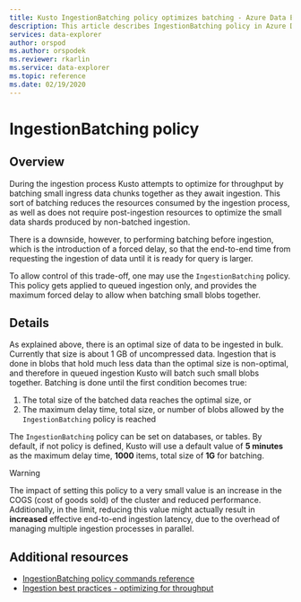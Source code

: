 ```yaml
---
title: Kusto IngestionBatching policy optimizes batching - Azure Data Explorer
description: This article describes IngestionBatching policy in Azure Data Explorer.
services: data-explorer
author: orspod
ms.author: orspodek
ms.reviewer: rkarlin
ms.service: data-explorer
ms.topic: reference
ms.date: 02/19/2020
---
```

# IngestionBatching policy

## Overview

During the ingestion process Kusto attempts to optimize for throughput by batching small
ingress data chunks together as they await ingestion.
This sort of batching reduces the resources consumed by the ingestion
process, as well as does not require post-ingestion resources to optimize the
small data shards produced by non-batched ingestion.

There is a downside, however, to performing batching before ingestion, which is
the introduction of a forced delay, so that the end-to-end time from requesting
the ingestion of data until it is ready for query is larger.

To allow control of this trade-off, one may use the `IngestionBatching` policy.
This policy gets applied to queued ingestion only, and provides the maximum
forced delay to allow when batching small blobs together.

## Details

As explained above, there is an optimal size of data to be ingested in bulk.
Currently that size is about 1 GB of uncompressed data. Ingestion that is done
in blobs that hold much less data than the optimal size is non-optimal, and
therefore in queued ingestion Kusto will batch such small blobs together. Batching
is done until the first condition becomes true:

1. The total size of the batched data reaches the optimal size, or
2. The maximum delay time, total size, or number of blobs allowed by 
the `IngestionBatching` policy is reached

The `IngestionBatching` policy can be set on databases, or tables. By default,
if not policy is defined, Kusto will use a default value of **5 minutes** as the
maximum delay time, **1000** items, total size of **1G** for batching.

> [!WARNING]
> The impact of setting this policy to a very small value is
> an increase in the COGS (cost of goods sold) of the cluster and reduced performance. Additionally,
> in the limit, reducing this value might actually result in **increased** effective
> end-to-end ingestion latency, due to the overhead of managing multiple ingestion
> processes in parallel.

## Additional resources

* [IngestionBatching policy commands reference](../management/batching-policy.md)
* [Ingestion best practices - optimizing for throughput](../api/netfx/kusto-ingest-best-practices.md#optimizing-for-throughput)
